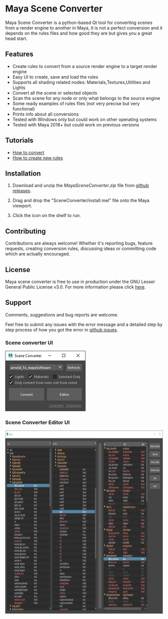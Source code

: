 
# Maya Scene Converter

Maya Scene Converter is a python-based Qt tool for converting scenes
 from a render engine to another in Maya, it is not a perfect conversion and it depends on the rules files
  and how good they are but gives you a great head start.


## Features 

* Create rules to convert from a source render engine to a target render engine
* Easy UI to create, save and load the rules
* Supports all shading related nodes: Materials,Textures,Utilities and Lights
* Convert all the scene or selected objects
* Scan the scene for any node or only what belongs to the source engine
* Some ready examples of rules files (not very precise but very functional)
* Prints info about all conversions
* Tested with Windows only but could work on other operating systems
* Tested with Maya 2018+ but could work on previous versions

## Tutorials

* [How to convert](https://www.youtube.com/)
* [How to create new rules](https://www.youtube.com/)

## Installation

1. Download and unzip the *MayaSceneConverter.zip* file from [github releases](https://github.com/).

2. Drag and drop the "SceneConverter/install.mel" file onto the Maya viewport.

3. Click the icon on the shelf to run.


## Contributing

Contributions are always welcome! Whether it's reporting bugs, feature requests, creating conversion rules,
 discussing ideas or committing code which are actually encouraged.

## License

Maya scene converter is free to use in production under the GNU Lesser General Public License v3.0.
For more information please click [here](LICENSE.md).

## Support

Comments, suggestions and bug reports are welcome.

Feel free to submit any issues with the error message and a detailed step by step process of how you got the error in [github issues](https://github.com/).

### Scene converter UI

<img src="Convert.jpg" width="257" height="193"/>

### Scene Converter Editor UI

<img src="Editor.jpg" width="1045" height="586"/>
